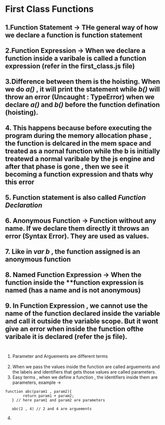 # First Class Functions

1.**Function Statement** -> THe general way of how we declare a function is function statement<br><br>
2.**Function Expression** -> When we declare a function inside a varibale is called a function expression (refer in the **first_class.js** file) <br><br>
3.Difference between them is the hoisting. When we do ***a()*** , it will print the statement while ***b()*** will throw an error (Uncaught : TypeError) when we declare ***a()*** and ***b()*** before the function defination (hoisting).<br><br>
4. This happens because before executing the program during the memory allocation phase , the function is delcared in the mem space and treated as a nornal function while the b is initially treatewd a normal varibale by the js engine and after that phase is gone , then we see it becoming a function expression and thats why this error<br><br>
5. Function statement is also called ***Function Declaration*** <br><br>
6. **Anonymous Function** -> Function without any name. If we declare them directly it throws an error (Syntax Error). They are used as values. <br><br>
7. Like in ***var b*** , the function assigned is an anonymous function <br><br>
8. **Named Function Expression** -> When the function inside the **function expression is named (has a name and is not anonymous)<br><br>
9. In **Function Expression** , we cannot use the name of the function declared inside the variable and call it outside the variable scope. But it wont give an error when inside the function ofthe varibale it is declared (refer the js file).<br><br>
---
1. Parameter and Arguements are different terms <br><br>
2. When we pass the values inside the function are called arguements and the labels and identifiers that gets those values are called parameters.
3. Easy terms , when we define a function , the identifiers inside them are parameters, example ->
``` 
function abc(param1 , param2){
        return param1 + param2;
   } // here param1 and param2 are parameters

   abc(2 , 4) // 2 and 4 are arguements
```
   
4.

